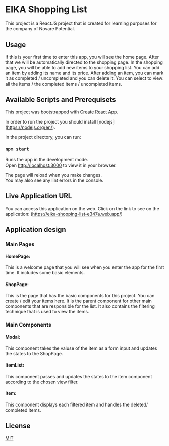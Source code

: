 # EIKA Shopping List

This project is a ReactJS project that is created for learning purposes for the company of Novare Potential.

## Usage

If this is your first time to enter this app, you will see the home page. After that we will be automatically directed to the shopping page.
In the shopping page, you will be able to add new items to your shopping list. You can add an item by adding its name and its price.
After adding an item, you can mark it as completed / uncompleted and you can delete it.
You can select to view: all the items / the completed items / uncompleted items.

## Available Scripts and Prerequisets

This project was bootstrapped with [Create React App](https://github.com/facebook/create-react-app).

In order to run the project you should install [nodejs] (https://nodejs.org/en/).

In the project directory, you can run:

### `npm start`

Runs the app in the development mode.\
Open [http://localhost:3000](http://localhost:3000) to view it in your browser.

The page will reload when you make changes.\
You may also see any lint errors in the console.

## Live Application URL

You can access this application on the web.
Click on the link to see on the application: (https://eika-shopping-list-e347a.web.app/)

## Application design

### Main Pages

#### HomePage:

This is a welcome page that you will see when you enter the app for the first time. It includes some basic elements.

#### ShopPage:

This is the page that has the basic components for this project. You can create / edit your items here. It is the parent component for other main components that are responsible for the list. It also contains the filtering technique that is used to view the items.

### Main Components

#### Modal:

This component takes the valuse of the item as a form input and updates the states to the ShopPage.

#### ItemList:

This component passes and updates the states to the item component according to the chosen view filter.

#### Item:

This component displays each filtered item and handles the deleted/ completed items.

## License

[MIT](https://choosealicense.com/licenses/mit/)
